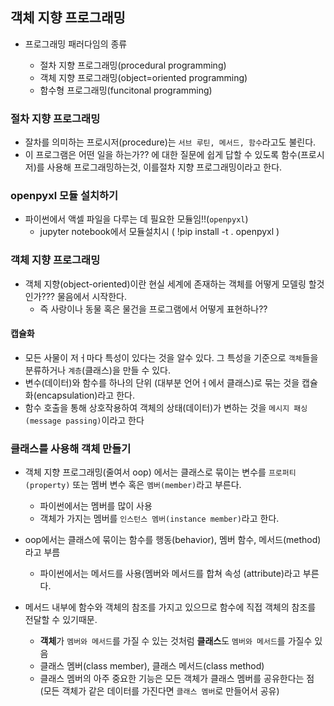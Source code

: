 ## 객체 지향 프로그래밍

+ 프로그래밍 패러다임의 종류

	+ 절차 지향 프로그래밍(procedural programming)
	+ 객체 지향 프로그래밍(object=oriented programming)
	+ 함수형 프로그래밍(funcitonal programming)

### 절차 지향 프로그래밍

+ 잘차를 의미하는 프로시저(procedure)는 `서브 루틴, 메서드, 함수`라고도 불린다.
+ 이 프로그램은 어떤 일을 하는가?? 에 대한 질문에 쉽게 답할 수 있도록 함수(프로시저)를 사용해 프로그래밍하는것, 이를절차 지향 프로그래밍이라고 한다.

### openpyxl 모듈 설치하기
+ 파이썬에서 액셀 파일을 다루는 데 필요한 모듈임!!(`openpyxl`)
	+ jupyter notebook에서 모듈설치시 ( !pip install -t . openpyxl )


### 객체 지향 프로그래밍

+ 객체 지향(object-oriented)이란 현실 세계에 존재하는 객체를 어떻게 모델링 할것인가??? 물음에서 시작한다.
	+ 즉 사랑이나 동물 혹은 물건을 프로그램에서 어떻게 표현하나??

#### 캡슐화

+ 모든 사물이 저ㅓ마다 특성이 있다는 것을 알수 있다. 그 특성을 기준으로 `객체`들을 분류하거나 `계층`(클래스)을 만들 수 있다.
+ 변수(데이터)와 함수를 하나의 단위 (대부분 언어ㅓ에서 클래스)로 묶는 것을 캡슐화(encapsulation)라고 한다.
+ 함수 호출을 통해 상호작용하여 객체의 상태(데이터)가 변하는 것을 `메시지 패싱(message passing)`이라고 한다


### 클래스를 사용해 객체 만들기
+ 객체 지향 프로그래밍(줄여서 oop) 에서는 클래스로 묶이는 변수를 `프로퍼티(property)` 또는 멤버 변수 혹은 `멤버(member)`라고 부른다.
	+ 파이썬에서는 멤버를 많이 사용
	+ 객체가 가지는 멤버를 `인스턴스 멤버(instance member)`라고 한다.
+ oop에서는 클래스에 묶이는 함수를 행동(behavior), 멤버 함수, 메서드(method)라고 부름
	+ 파이썬에서는 메서드를 사용(멤버와 메서드를 합쳐 속성 (attribute)라고 부른다.

+ 메서드 내부에 함수와 객체의 참조를 가지고 있으므로 함수에 직접 객체의 참조를 전달할 수 있기때문.
	+ **객체**가 `멤버와 메서드`를 가질 수 있는 것처럼 **클래스**도 `멤버와 메서드`를 가질수 있음
	+ 클래스 멤버(class member), 클래스 메서드(class method)
	+ 클래스 멤버의 아주 중요한 기능은 모든 객체가 클래스 멤버를 공유한다는 점(모든 객체가 같은 데이터를 가진다면 `클래스 멤버`로 만들어서 공유)




